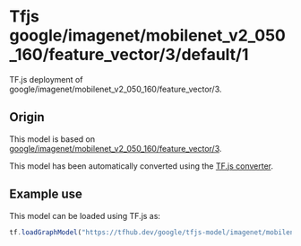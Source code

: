 # Tfjs google/imagenet/mobilenet_v2_050_160/feature_vector/3/default/1
TF.js deployment of google/imagenet/mobilenet_v2_050_160/feature_vector/3.

<!-- parent-model: google/imagenet/mobilenet_v2_050_160/feature_vector/3 -->

## Origin

This model is based on [google/imagenet/mobilenet_v2_050_160/feature_vector/3](https://tfhub.dev/google/imagenet/mobilenet_v2_050_160/feature_vector/3).

This model has been automatically converted using the [TF.js converter](https://github.com/tensorflow/tfjs/tree/master/tfjs-converter).

## Example use
This model can be loaded using TF.js as:

```javascript
tf.loadGraphModel("https://tfhub.dev/google/tfjs-model/imagenet/mobilenet_v2_050_160/feature_vector/3/default/1", { fromTFHub: true })
```

